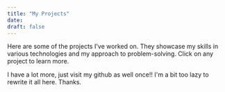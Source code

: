 ```yaml
---
title: "My Projects"
date:
draft: false
---
```


Here are some of the projects I've worked on. They showcase my skills in various technologies and my approach to problem-solving. Click on any project to learn more.

I have a lot more, just visit my github as well once!! I'm a bit too lazy to rewrite it all here. Thanks.
